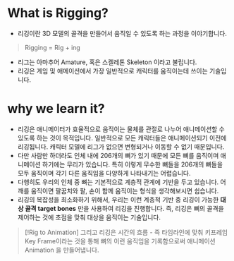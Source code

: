 # What is Rigging? 

- 리깅이란 3D 모델의 골격을 만들어서 움직일 수 있도록 하는 과정을 이야기합니다. 
> Rigging = Rig + ing 
- 리그는 아마추어 Amature, 혹은 스켈레톤 Skeleton 이라고 불립니다. 
- 리깅은 게임 및 애메이션에서 가장 일반적으로 캐릭터를 움직이는데 쓰이는 기술입니다. 

# why we learn it? 
- 리깅은 애니메이터가 효율적으로 움직이는 물체를 관절로 나누어 애니메이션할 수 있도록 하는 것이 목적입니다. 일반적으로 모든 캐릭터들은 애니메이션되기 이전에 리깅됩니다. 캐릭터 모델에 리그가 없으면 변형되거나 이동할 수 없기 때문입니다. 
- 다만 사람만 하더라도 인체 내에 206개의 뼈가 있기 때문에 모든 뼈를 움직이며 애니메이션 하기에는 무리가 있습니다. 특히 이렇게 무수한 뼈들을 206개의 뼈들을 모두 움직이며 각기 다른 움직임을 다양하게 나타내기는 어렵습니다. 
- 다행히도 우리의 인체 중 뼈는 기본적으로 계층적 관계에 기반을 두고 있습니다. 어깨를 움직이면 팔꿈치와 팔, 손이 함께 움직이는 형식을 생각해보시면 쉽습니다. 
- 리깅의 복잡성을 최소화하기 위해서, 우리는 이런 계층적 기반 중 리깅이 가능한 **대상 골격 target bones** 만을 사용하여 리깅을 진행합니다. 즉, 리깅은 뼈의 골격을 제어하는 것에 초점을 맞춰 대상을 움직이는 기술입니다. 
>[!Rig to Animation] 
>그리고 리깅은 시간의 흐름 - 즉 타임라인에 맞춰 키프레임 Key Frame이라는 것을 통해 뼈의 이런 움직임을 기록함으로써 애니메이션Animation 을 만들어냅니다. 